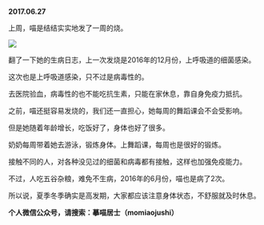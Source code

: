 
          
**2017.06.27**

上周，喵是结结实实地发了一周的烧。

![](https://pic4.zhimg.com/v2-17bd563261574574473a07ddf22250ed.jpg)


翻了一下她的生病日志，上一次发烧是2016年的12月份，上呼吸道的细菌感染。

这次也是上呼吸道感染，只不过是病毒性的。

去医院验血，病毒性的也不能吃抗生素，只能在家休息，靠自身免疫力抵抗。

之前，喵还挺容易发烧的，我们还一直担心，她每周的舞蹈课会不会受影响。

但是她随着年龄增长，吃饭好了，身体也好了很多。

奶奶每周带着她去游泳，锻炼身体。上舞蹈课，每周也是很好的锻炼。

接触不同的人，对各种没见过的细菌和病毒都有接触，这样也加强免疫能力。

不过，人吃五谷杂粮，难免不生病，2016年的6月份，喵也是病了2次。

所以说，夏季冬季确实是高发期，大家都应该注意身体状态，不舒服就及时休息。


**个人微信公众号，请搜索：摹喵居士（momiaojushi）**

        
